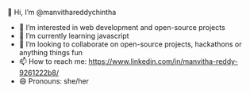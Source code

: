 👋 Hi, I’m @manvithareddychintha

- 👀 I’m interested in  web development and open-source projects
- 🌱 I’m currently learning javascript
- 💞️ I’m looking to collaborate on  open-source projects, hackathons or anything things fun
- 📫 How to reach me: https://www.linkedin.com/in/manvitha-reddy-9261222b8/
- 😄 Pronouns: she/her


<!---
manvithareddychintha/manvithareddychintha is a ✨ special ✨ repository because its `README.md` (this file) appears on your GitHub profile.
You can click the Preview link to take a look at your changes.
--->
